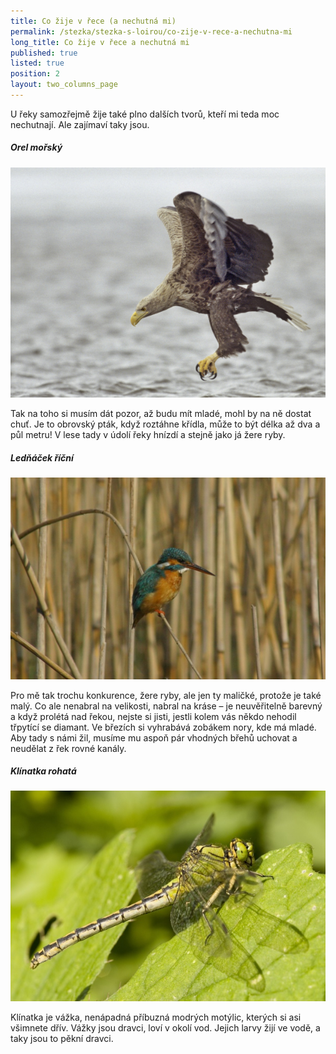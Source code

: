 ```yaml
---
title: Co žije v řece (a nechutná mi)
permalink: /stezka/stezka-s-loirou/co-zije-v-rece-a-nechutna-mi
long_title: Co žije v řece a nechutná mi
published: true
listed: true
position: 2
layout: two_columns_page
---
```

U řeky samozřejmě žije také plno dalších tvorů, kteří mi teda moc
nechutnají. Ale zajímaví taky jsou.

##### Orel mořský

![](/uploads/Orel_mo_sk__610.jpg)

Tak na toho si musím dát pozor,
až budu mít mladé, mohl by na ně dostat chuť. Je to obrovský pták, když
roztáhne křídla, může to být délka až dva a půl metru! V lese tady v
údolí řeky hnízdí a stejně jako já žere ryby.

##### Ledňáček říční

![](/uploads/led___ek____n__610.jpg)

Pro mě tak trochu konkurence, žere ryby, ale jen ty maličké, protože je
také malý. Co ale nenabral na velikosti, nabral na kráse – je
neuvěřitelně barevný a když prolétá nad řekou, nejste si jisti, jestli
kolem vás někdo nehodil třpytící se diamant. Ve březích si vyhrabává
zobákem nory, kde má mladé. Aby tady s námi žil, musíme mu aspoň pár
vhodných břehů uchovat a neudělat z řek rovné kanály.

##### Klínatka rohatá

![](/uploads/Klinatka-rohata_610.jpg)

Klínatka je vážka, nenápadná příbuzná modrých motýlic, kterých si asi
všimnete dřív. Vážky jsou dravci, loví v okolí vod. Jejich larvy žijí ve
vodě, a taky jsou to pěkní dravci.
